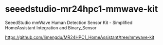 # seeedstudio-mr24hpc1-mmwave-kit
SeeedStudio mmWave Human Detection Sensor Kit - Simplified HomeAssistant Integration and Binary_Sensor

https://github.com/limengdu/MR24HPC1_HomeAssistant/tree/mmwave-kit
